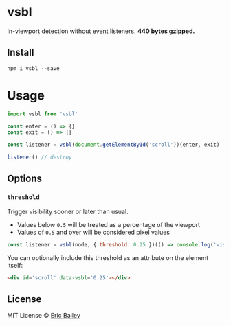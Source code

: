 # vsbl
In-viewport detection without event listeners. **440 bytes gzipped.**

## Install
```
npm i vsbl --save
```

# Usage
```javascript
import vsbl from 'vsbl'

const enter = () => {}
const exit = () => {}

const listener = vsbl(document.getElementById('scroll'))(enter, exit)

listener() // destroy
```

## Options
### `threshold`
Trigger visibility sooner or later than usual.
- Values below `0.5` will be treated as a percentage of the viewport
- Values of `0.5` and over will be considered pixel values

```javascript
const listener = vsbl(node, { threshold: 0.25 })(() => console.log('visible'))
```

You can optionally include this threshold as an attribute on the element itself:
```html
<div id='scroll' data-vsbl='0.25'></div>
```

## License
MIT License © [Eric Bailey](https://estrattonbailey.com)

